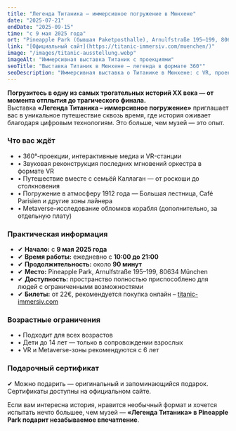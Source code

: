 ```yaml
---
title: "Легенда Титаника – иммерсивное погружение в Мюнхене"
date: "2025-07-21"
endDate: "2025-09-15"
time: "с 9 мая 2025 года"
ort: "Pineapple Park (бывшая Paketposthalle), Arnulfstraße 195–199, 80634 München"
link: "[Официальный сайт](https://titanic-immersiv.com/muenchen/)"
image: "/images/titanic-ausstellung.webp"
imageAlt: "Иммерсивная выставка Титаник с проекциями"
seoTitle: "Выставка Титаник в Мюнхене – легенда в формате 360°"
seoDescription: "Иммерсивная выставка о Титанике в Мюнхене: с VR, проекциями и путешествием в 1912 год. Билеты доступны онлайн."
---
```


**Погрузитесь в одну из самых трогательных историй XX века — от момента отплытия до трагического финала.**  
Выставка **«Легенда Титаника – иммерсивное погружение»** приглашает вас в уникальное путешествие сквозь время, где история оживает благодаря цифровым технологиям. Это больше, чем музей — это опыт.

### Что вас ждёт

- • 360°‑проекции, интерактивные медиа и VR-станции  
- • Звуковая реконструкция последних мгновений оркестра в формате VR  
- • Путешествие вместе с семьёй Каллаган — от роскоши до столкновения  
- • Погружение в атмосферу 1912 года — Большая лестница, Café Parisien и другие зоны лайнера  
- • Metaverse-исследование обломков корабля (дополнительно, за отдельную плату)

### Практическая информация

- ✔ **Начало:** с **9 мая 2025 года**  
- ✔ **Время работы:** ежедневно с **10:00 до 21:00**  
- ✔ **Продолжительность:** около **90 минут**  
- ✔ **Место:** Pineapple Park, Arnulfstraße 195–199, 80634 München  
- ✔ **Доступность:** пространство полностью приспособлено для людей с ограниченными возможностями  
- ✔ **Билеты:** от 22€, рекомендуется покупка онлайн – [titanic-immersiv.com](https://titanic-immersiv.com/muenchen/)

### Возрастные ограничения

- • Подходит для всех возрастов  
- • Дети до 14 лет — только в сопровождении взрослых  
- • VR и Metaverse-зоны рекомендуются с 6 лет

### Подарочный сертификат

✔ Можно подарить — оригинальный и запоминающийся подарок. Сертификаты доступны на официальном сайте.

Если вам интересна история, нравится необычный формат и хочется испытать нечто большее, чем музей — **«Легенда Титаника» в Pineapple Park подарит незабываемое впечатление**.
